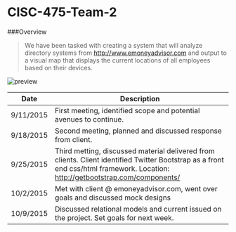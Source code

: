 # CISC-475-Team-2

###Overview
>We have been tasked with creating a system that will analyze directory systems from http://www.emoneyadvisor.com and output to a visual map that displays the current locations of all employees based on their devices.

![preview](http://i.imgur.com/x7JBwbP.png)

|Date | Description|
|-----| -----------|
|9/11/2015| First meeting, identified scope and potential avenues to continue.|
|9/18/2015|  Second meeting, planned and discussed response from client.|
|9/25/2015|  Third metting, discussed material delivered from clients. Client identified Twitter Bootstrap as a front end css/html framework. Location: http://getbootstrap.com/components/|
|10/2/2015| Met with client @ emoneyadvisor.com, went over goals and discussed mock designs|
|10/9/2015| Discussed relational models and current issued on the project.  Set goals for next week.|
